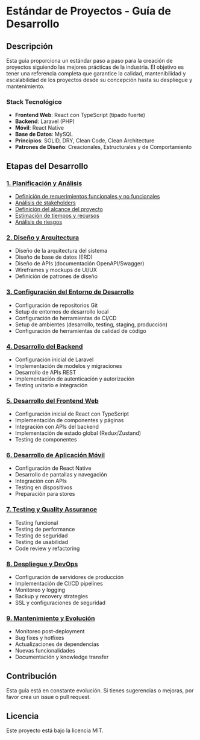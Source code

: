 # Estándar de Proyectos - Guía de Desarrollo

## Descripción

Esta guía proporciona un estándar paso a paso para la creación de proyectos
siguiendo las mejores prácticas de la industria. El objetivo es tener una
referencia completa que garantice la calidad, mantenibilidad y escalabilidad de
los proyectos desde su concepción hasta su despliegue y mantenimiento.

### Stack Tecnológico

- **Frontend Web**: React con TypeScript (tipado fuerte)
- **Backend**: Laravel (PHP)
- **Móvil**: React Native
- **Base de Datos**: MySQL
- **Principios**: SOLID, DRY, Clean Code, Clean Architecture
- **Patrones de Diseño**: Creacionales, Estructurales y de Comportamiento

## Etapas del Desarrollo

### [1. Planificación y Análisis](./docs/step_01/planificacion-analisis.md)

- [Definición de requerimientos funcionales y no funcionales](./docs/step_01/requerimientos-funcionales-no-funcionales.md)
- [Análisis de stakeholders](./docs/step_01/analisis-stakeholders.md)
- [Definición del alcance del proyecto](./docs/step_01/definicion-alcance.md)
- [Estimación de tiempos y recursos](./docs/step_01/estimacion-tiempos-recursos.md)
- [Análisis de riesgos](./docs/step_01/analisis-riesgos.md)

### [2. Diseño y Arquitectura](./docs/02-diseno-arquitectura.md)

- Diseño de la arquitectura del sistema
- Diseño de base de datos (ERD)
- Diseño de APIs (documentación OpenAPI/Swagger)
- Wireframes y mockups de UI/UX
- Definición de patrones de diseño

### [3. Configuración del Entorno de Desarrollo](./docs/03-configuracion-entorno.md)

- Configuración de repositorios Git
- Setup de entornos de desarrollo local
- Configuración de herramientas de CI/CD
- Setup de ambientes (desarrollo, testing, staging, producción)
- Configuración de herramientas de calidad de código

### [4. Desarrollo del Backend](./docs/04-desarrollo-backend.md)

- Configuración inicial de Laravel
- Implementación de modelos y migraciones
- Desarrollo de APIs REST
- Implementación de autenticación y autorización
- Testing unitario e integración

### [5. Desarrollo del Frontend Web](./docs/05-desarrollo-frontend-web.md)

- Configuración inicial de React con TypeScript
- Implementación de componentes y páginas
- Integración con APIs del backend
- Implementación de estado global (Redux/Zustand)
- Testing de componentes

### [6. Desarrollo de Aplicación Móvil](./docs/06-desarrollo-movil.md)

- Configuración de React Native
- Desarrollo de pantallas y navegación
- Integración con APIs
- Testing en dispositivos
- Preparación para stores

### [7. Testing y Quality Assurance](./docs/07-testing-qa.md)

- Testing funcional
- Testing de performance
- Testing de seguridad
- Testing de usabilidad
- Code review y refactoring

### [8. Despliegue y DevOps](./docs/08-despliegue-devops.md)

- Configuración de servidores de producción
- Implementación de CI/CD pipelines
- Monitoreo y logging
- Backup y recovery strategies
- SSL y configuraciones de seguridad

### [9. Mantenimiento y Evolución](./docs/09-mantenimiento-evolucion.md)

- Monitoreo post-deployment
- Bug fixes y hotfixes
- Actualizaciones de dependencias
- Nuevas funcionalidades
- Documentación y knowledge transfer

## Contribución

Esta guía está en constante evolución. Si tienes sugerencias o mejoras, por
favor crea un issue o pull request.

## Licencia

Este proyecto está bajo la licencia MIT.
